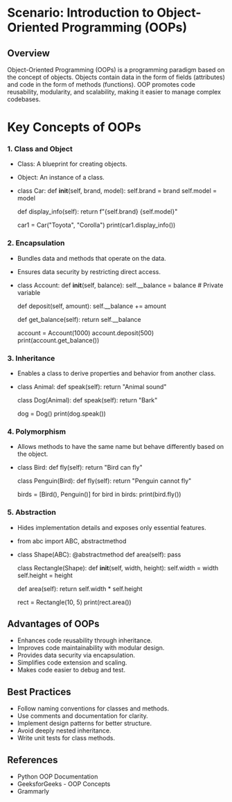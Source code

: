 # Scenario: Introduction to Object-Oriented Programming (OOPs)

## Overview
Object-Oriented Programming (OOPs) is a programming paradigm based on the concept of objects. Objects contain data in the form of fields (attributes) and code in the form of methods (functions). OOP promotes code reusability, modularity, and scalability, making it easier to manage complex codebases.

# Key Concepts of OOPs

### 1. Class and Object
* Class: A blueprint for creating objects.
* Object: An instance of a class.
* class Car:
    def __init__(self, brand, model):
        self.brand = brand
        self.model = model

     def display_info(self):
        return f"{self.brand} {self.model}"

  car1 = Car("Toyota", "Corolla")
  print(car1.display_info())

### 2. Encapsulation
* Bundles data and methods that operate on the data.
* Ensures data security by restricting direct access.
* class Account:
    def __init__(self, balance):
        self.__balance = balance  # Private variable

    def deposit(self, amount):
        self.__balance += amount

    def get_balance(self):
        return self.__balance

    account = Account(1000)
    account.deposit(500)
    print(account.get_balance())

### 3. Inheritance
* Enables a class to derive properties and behavior from another class.
* class Animal:
    def speak(self):
        return "Animal sound"

  class Dog(Animal):
    def speak(self):
        return "Bark"

  dog = Dog()
  print(dog.speak())

### 4. Polymorphism
* Allows methods to have the same name but behave differently based on the object.
* class Bird:
    def fly(self):
        return "Bird can fly"

   class Penguin(Bird):
    def fly(self):
        return "Penguin cannot fly"

   birds = [Bird(), Penguin()]
   for bird in birds:
   print(bird.fly())

### 5. Abstraction
* Hides implementation details and exposes only essential features.
* from abc import ABC, abstractmethod

* class Shape(ABC):
    @abstractmethod
    def area(self):
        pass

   class Rectangle(Shape):
    def __init__(self, width, height):
        self.width = width
        self.height = height

    def area(self):
        return self.width * self.height

   rect = Rectangle(10, 5)
   print(rect.area())

## Advantages of OOPs
* Enhances code reusability through inheritance.
* Improves code maintainability with modular design.
* Provides data security via encapsulation.
* Simplifies code extension and scaling.
* Makes code easier to debug and test.

## Best Practices
* Follow naming conventions for classes and methods.
* Use comments and documentation for clarity.
* Implement design patterns for better structure.
* Avoid deeply nested inheritance.
* Write unit tests for class methods.

## References

* Python OOP Documentation
* GeeksforGeeks - OOP Concepts
* Grammarly
